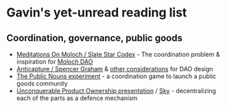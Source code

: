 # Gavin's yet-unread reading list

## Coordination, governance, public goods
- [Meditations On Moloch /	Slate Star Codex](https://slatestarcodex.com/2014/07/30/meditations-on-moloch/) - The coordination problem & inspiration for [Moloch DAO](https://twitter.com/MolochDAO)
- [Anticapture / Spencer Graham](https://spengrah.mirror.xyz/f6bZ6cPxJpP-4K_NB7JcjbU0XblJcaf7kVLD75dOYRQ) & [other considerations](https://spengrah.mirror.xyz/) for DAO design
- [The Public Nouns experiment](https://thechainsaw.com/nft/public-nouns-nft-launch-for-public-goods/) - a coordination game to launch a public goods community
- [Unconquerable Product Ownership presentation](https://mirror.xyz/skywtf.eth/jZ-rqmiBWGd0T8LgFjERcVCep89QL4W8jrUqYigofAs) / [Sky](https://twitter.com/sminert) - decentralizing each of the parts as a defence mechanism
